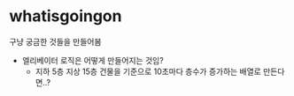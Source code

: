 # whatisgoingon
구냥 궁금한 것들을 만들어봄
- 엘리베이터 로직은 어떻게 만들어지는 것임?
  - 지하 5층 지상 15층 건물을 기준으로 10초마다 층수가 증가하는 배열로 만든다면..?

